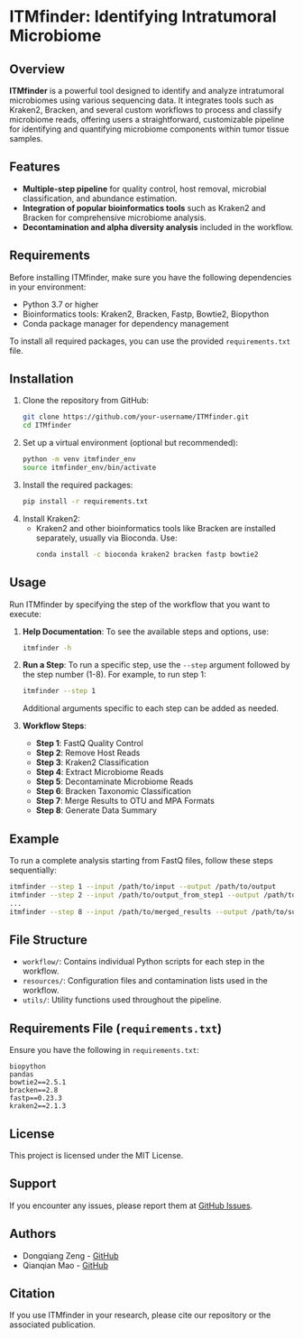 # ITMfinder: Identifying Intratumoral Microbiome

## Overview
**ITMfinder** is a powerful tool designed to identify and analyze intratumoral microbiomes using various sequencing data. It integrates tools such as Kraken2, Bracken, and several custom workflows to process and classify microbiome reads, offering users a straightforward, customizable pipeline for identifying and quantifying microbiome components within tumor tissue samples.

## Features
- **Multiple-step pipeline** for quality control, host removal, microbial classification, and abundance estimation.
- **Integration of popular bioinformatics tools** such as Kraken2 and Bracken for comprehensive microbiome analysis.
- **Decontamination and alpha diversity analysis** included in the workflow.

## Requirements
Before installing ITMfinder, make sure you have the following dependencies in your environment:
- Python 3.7 or higher
- Bioinformatics tools: Kraken2, Bracken, Fastp, Bowtie2, Biopython
- Conda package manager for dependency management

To install all required packages, you can use the provided `requirements.txt` file.

## Installation
1. Clone the repository from GitHub:
    ```sh
    git clone https://github.com/your-username/ITMfinder.git
    cd ITMfinder
    ```
2. Set up a virtual environment (optional but recommended):
    ```sh
    python -m venv itmfinder_env
    source itmfinder_env/bin/activate
    ```
3. Install the required packages:
    ```sh
    pip install -r requirements.txt
    ```
4. Install Kraken2:
    - Kraken2 and other bioinformatics tools like Bracken are installed separately, usually via Bioconda. Use:
      ```sh
      conda install -c bioconda kraken2 bracken fastp bowtie2
      ```

## Usage
Run ITMfinder by specifying the step of the workflow that you want to execute:

1. **Help Documentation**: To see the available steps and options, use:
   ```sh
   itmfinder -h
   ```

2. **Run a Step**: To run a specific step, use the `--step` argument followed by the step number (1-8). For example, to run step 1:
   ```sh
   itmfinder --step 1
   ```
   Additional arguments specific to each step can be added as needed.

3. **Workflow Steps**:
   - **Step 1**: FastQ Quality Control
   - **Step 2**: Remove Host Reads
   - **Step 3**: Kraken2 Classification
   - **Step 4**: Extract Microbiome Reads
   - **Step 5**: Decontaminate Microbiome Reads
   - **Step 6**: Bracken Taxonomic Classification
   - **Step 7**: Merge Results to OTU and MPA Formats
   - **Step 8**: Generate Data Summary

## Example
To run a complete analysis starting from FastQ files, follow these steps sequentially:
```sh
itmfinder --step 1 --input /path/to/input --output /path/to/output
itmfinder --step 2 --input /path/to/output_from_step1 --output /path/to/output_step2
...
itmfinder --step 8 --input /path/to/merged_results --output /path/to/summary
```

## File Structure
- `workflow/`: Contains individual Python scripts for each step in the workflow.
- `resources/`: Configuration files and contamination lists used in the workflow.
- `utils/`: Utility functions used throughout the pipeline.

## Requirements File (`requirements.txt`)
Ensure you have the following in `requirements.txt`:
```
biopython
pandas
bowtie2==2.5.1
bracken==2.8
fastp==0.23.3
kraken2==2.1.3
```

## License
This project is licensed under the MIT License.

## Support
If you encounter any issues, please report them at [GitHub Issues](https://github.com/your-username/ITMfinder/issues).

## Authors
- Dongqiang Zeng - [GitHub](https://github.com/dongqiangzeng)
- Qianqian Mao - [GitHub](https://github.com/qianqianmao)

## Citation
If you use ITMfinder in your research, please cite our repository or the associated publication.


